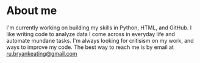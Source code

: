 # About me

<!--
**bryankeating10/bryankeating10** is a ✨ _special_ ✨ repository because its `README.md` (this file) appears on your GitHub profile.

Here are some ideas to get you started:

- 🔭 I’m currently working on ...
- 🌱 I’m currently learning ...
- 👯 I’m looking to collaborate on ...
- 🤔 I’m looking for help with ...
- 💬 Ask me about ...
- 📫 How to reach me: ...
- 😄 Pronouns: ...
- ⚡ Fun fact: ...
-->
I'm currently working on building my skills in Python, HTML, and GitHub.
I like writing code to analyze data I come across in everyday life and automate mundane tasks.
I'm always looking for critisism on my work, and ways to improve my code.
The best way to reach me is by email at ru.bryankeating@gmail.com



